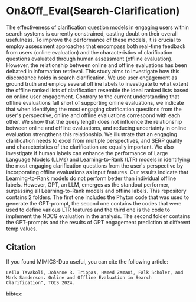 # On&Off_Eval(Search-Clarification)

The effectiveness of clarification question models in engaging users within search systems is currently constrained, casting doubt on their overall usefulness. To improve the performance of these models, it is crucial to employ assessment approaches that encompass both real-time feedback from users (online evaluation) and the characteristics of clarification questions evaluated through human assessment (offline evaluation). However, the relationship between online and offline evaluations has been debated in information retrieval. This study aims to investigate how this discordance holds in search clarification. We use user engagement as ground truth and employ several offline labels to investigate to what extent the offline ranked lists of clarification resemble the ideal ranked lists based on online user engagement. Contrary to the current understanding that offline evaluations fall short of supporting online evaluations, we indicate that when identifying the most engaging clarification questions from the user's perspective, online and offline evaluations correspond with each other. We show that the query length does not influence the relationship between online and offline evaluations, and reducing uncertainty in online evaluation strengthens this relationship. We illustrate that an engaging clarification needs to excel from multiple perspectives, and SERP quality and characteristics of the clarification are equally important. We also investigate if human labels can enhance the performance of Large Language Models (LLMs) and Learning-to-Rank (LTR) models in identifying the most engaging clarification questions from the user's perspective by incorporating offline evaluations as input features. Our results indicate that Learning-to-Rank models do not perform better than individual offline labels. However, GPT, an LLM, emerges as the standout performer, surpassing all Learning-to-Rank models and offline labels.
This repository contains 2 folders. The first one includes the Phyton code that was used to generate the GPT-prompt, the second one contains the codes that were used to define various LTR features and the third one is the code to implement the NDCG evaluation in the analysis.
The second folder contains the GPT-prompts and the results of GPT engagement prediction at different temp values. 

## Citation
If you found MIMICS-Duo useful, you can cite the following article:
```
Leila Tavakoli, Johanne R. Trippas, Hamed Zamani, Falk Scholer, and Mark Sanderson. Online and Offline Evaluation in Search Clarification", TOIS 2024.
```

bibtex:
```

```

